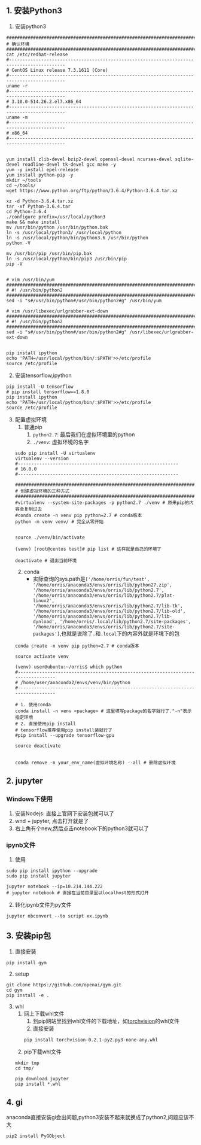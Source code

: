     
## 1. 安装Python3
1. 安装python3
```
##########################################################################################
# 确认环境
##########################################################################################
cat /etc/redhat-release 
#-------------------------------------------------------------------------------------------
# CentOS Linux release 7.3.1611 (Core) 
#-------------------------------------------------------------------------------------------
uname -r
#-------------------------------------------------------------------------------------------
# 3.10.0-514.26.2.el7.x86_64
#-------------------------------------------------------------------------------------------
uname -m
#-------------------------------------------------------------------------------------------
# x86_64
#-------------------------------------------------------------------------------------------


yum install zlib-devel bzip2-devel openssl-devel ncurses-devel sqlite-devel readline-devel tk-devel gcc make -y
yum -y install epel-release
yum install python-pip -y
mkdir ~/tools
cd ~/tools/
wget https://www.python.org/ftp/python/3.6.4/Python-3.6.4.tar.xz

xz -d Python-3.6.4.tar.xz
tar -xf Python-3.6.4.tar
cd Python-3.6.4
./configure prefix=/usr/local/python3
make && make install
mv /usr/bin/python /usr/bin/python.bak
ln -s /usr/local/python3/ /usr/local/python
ln -s /usr/local/python/bin/python3.6 /usr/bin/python
python -V

mv /usr/bin/pip /usr/bin/pip.bak
ln -s /usr/local/python/bin/pip3 /usr/bin/pip
pip -V


# vim /usr/bin/yum 
#########################################################################
# #! /usr/bin/python2
#########################################################################
sed -i "s#/usr/bin/python#/usr/bin/python2#g" /usr/bin/yum

# vim /usr/libexec/urlgrabber-ext-down 
#########################################################################
# #! /usr/bin/python2
#########################################################################
sed -i "s#/usr/bin/python#/usr/bin/python2#g" /usr/libexec/urlgrabber-ext-down 


pip install ipython
echo 'PATH=/usr/local/python/bin/:$PATH'>>/etc/profile
source /etc/profile

```

2. 安装tensorflow,ipython
```
pip install -U tensorflow
# pip install tensorflow==1.8.0
pip install ipython
echo 'PATH=/usr/local/python/bin/:$PATH'>>/etc/profile
source /etc/profile

```
3. 配置虚拟环境
    1. 普通pip
        1. `python2.7`: 最后我们在虚拟环境里的python
        2. `./venv`: 虚拟环境的名字
    ```
    sudo pip install -U virtualenv
    virtualenv --version
    #------------------------------------------------------------
    # 16.0.0
    #------------------------------------------------------------

    ###########################################################################
    # 创建虚拟环境的三种方式
    ###########################################################################
    #virtualenv --system-site-packages -p python2.7 ./venv # 原来pip的内容会复制过去
    #conda create -n venv pip python=2.7 # conda版本
    python -m venv venv/ # 完全从零开始


    source ./venv/bin/activate

    (venv) [root@centos test]# pip list # 这样就是自己的环境了

    deactivate # 退出当前环境
    ```
    2. conda
        + 实际查询的sys.path是`['/home/orris/fun/test', '/home/orris/anaconda3/envs/orris/lib/python27.zip', '/home/orris/anaconda3/envs/orris/lib/python2.7', '/home/orris/anaconda3/envs/orris/lib/python2.7/plat-linux2', '/home/orris/anaconda3/envs/orris/lib/python2.7/lib-tk', '/home/orris/anaconda3/envs/orris/lib/python2.7/lib-old', '/home/orris/anaconda3/envs/orris/lib/python2.7/lib-dynload', '/home/orris/.local/lib/python2.7/site-packages', '/home/orris/anaconda3/envs/orris/lib/python2.7/site-packages']`,也就是说除了`.`和`.local`下的内容外就是环境下的包
    ```
    conda create -n venv pip python=2.7 # conda版本
    
    source activate venv
    
    (venv) user@ubuntu:~/orris$ which python
    #---------------------------------------------------------------------------------
    # /home/user/anaconda2/envs/venv/bin/python
    #---------------------------------------------------------------------------------

    # 1. 使用conda
    conda install -n venv <package> # 这里填写package的名字就行了."-n"表示指定环境
    # 2. 直接使用pip install
    # tensorflow推荐使用pip install装就行了
    #pip install --upgrade tensorflow-gpu
    
    source deactivate
    
    
    conda remove -n your_env_name(虚拟环境名称) --all # 删除虚拟环境
    ```
## 2. jupyter
### Windows下使用
1. 安装Nodejs: 直接上官网下安装包就可以了
2. wnd + jupyter, 点击打开就是了
3. 右上角有个new,然后点击notebook下的python3就可以了
### ipynb文件
1. 使用
```
sudo pip install ipython --upgrade
sudo pip install jupyter

jupyter notebook --ip=10.214.144.222
# jupyter notebook # 直接在当前目录里以localhost的形式打开
```

2. 转化ipynb文件为py文件
```
jupyter nbconvert --to script xx.ipynb
```

## 3. 安装pip包
1. 直接安装
```
pip install gym
```
2. setup
```
git clone https://github.com/openai/gym.git
cd gym
pip install -e .
```
3. whl
    1. 网上下载whl文件
        1. 到pip网站里找到whl文件的下载地址，如[torchvision](https://files.pythonhosted.org/packages/ca/0d/f00b2885711e08bd71242ebe7b96561e6f6d01fdb4b9dcf4d37e2e13c5e1/torchvision-0.2.1-py2.py3-none-any.whl)的whl文件
        2. 直接安装
        ```
        pip install torchvision-0.2.1-py2.py3-none-any.whl
        ```
    2. pip下载whl文件
    ```
    mkdir tmp 
    cd tmp/
    
    pip download jupyter
    pip install *.whl
    ```


## 4. gi
anaconda直接安装gi会出问题,python3安装不起来就换成了python2,问题应该不大
```
pip2 install PyGObject
```

